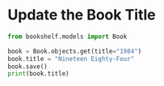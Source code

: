 # Update the Book Title

```python
from bookshelf.models import Book

book = Book.objects.get(title="1984")
book.title = "Nineteen Eighty-Four"
book.save()
print(book.title)
